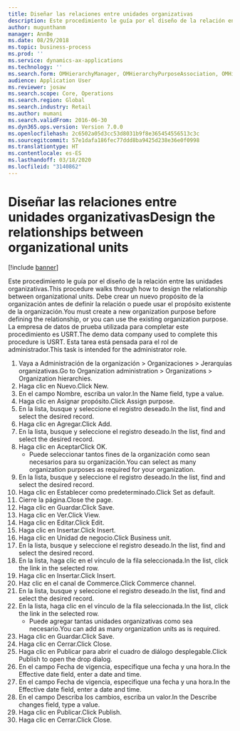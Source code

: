 ```yaml
---
title: Diseñar las relaciones entre unidades organizativas
description: Este procedimiento le guía por el diseño de la relación entre las unidades organizativas.
author: mugunthanm
manager: AnnBe
ms.date: 08/29/2018
ms.topic: business-process
ms.prod: ''
ms.service: dynamics-ax-applications
ms.technology: ''
ms.search.form: OMHierarchyManager, OMHierarchyPurposeAssociation, OMHierarchySelection, HierarchyDesigner, OMNodeSelection,  HierarchyPublishAndCloseForm
audience: Application User
ms.reviewer: josaw
ms.search.scope: Core, Operations
ms.search.region: Global
ms.search.industry: Retail
ms.author: mumani
ms.search.validFrom: 2016-06-30
ms.dyn365.ops.version: Version 7.0.0
ms.openlocfilehash: 2c6502a05d3cc53d8031b9f8e365454556513c3c
ms.sourcegitcommit: 57e1dafa186fec77ddd8ba9425d238e36e0f0998
ms.translationtype: HT
ms.contentlocale: es-ES
ms.lasthandoff: 03/18/2020
ms.locfileid: "3140862"
---
```

# <a name="design-the-relationships-between-organizational-units"></a><span data-ttu-id="8c14d-103">Diseñar las relaciones entre unidades organizativas</span><span class="sxs-lookup"><span data-stu-id="8c14d-103">Design the relationships between organizational units</span></span>

[!include [banner](../includes/banner.md)]

<span data-ttu-id="8c14d-104">Este procedimiento le guía por el diseño de la relación entre las unidades organizativas.</span><span class="sxs-lookup"><span data-stu-id="8c14d-104">This procedure walks through how to design the relationship between organizational units.</span></span> <span data-ttu-id="8c14d-105">Debe crear un nuevo propósito de la organización antes de definir la relación o puede usar el propósito existente de la organización.</span><span class="sxs-lookup"><span data-stu-id="8c14d-105">You must create a new organization purpose before defining the relationship, or you can use the existing organization purpose.</span></span> <span data-ttu-id="8c14d-106">La empresa de datos de prueba utilizada para completar este procedimiento es USRT.</span><span class="sxs-lookup"><span data-stu-id="8c14d-106">The demo data company used to complete this procedure is USRT.</span></span> <span data-ttu-id="8c14d-107">Esta tarea está pensada para el rol de administrador.</span><span class="sxs-lookup"><span data-stu-id="8c14d-107">This task is intended for the administrator role.</span></span>

1. <span data-ttu-id="8c14d-108">Vaya a Administración de la organización > Organizaciones > Jerarquías organizativas.</span><span class="sxs-lookup"><span data-stu-id="8c14d-108">Go to Organization administration > Organizations > Organization hierarchies.</span></span>
2. <span data-ttu-id="8c14d-109">Haga clic en Nuevo.</span><span class="sxs-lookup"><span data-stu-id="8c14d-109">Click New.</span></span>
3. <span data-ttu-id="8c14d-110">En el campo Nombre, escriba un valor.</span><span class="sxs-lookup"><span data-stu-id="8c14d-110">In the Name field, type a value.</span></span>
4. <span data-ttu-id="8c14d-111">Haga clic en Asignar propósito.</span><span class="sxs-lookup"><span data-stu-id="8c14d-111">Click Assign purpose.</span></span>
5. <span data-ttu-id="8c14d-112">En la lista, busque y seleccione el registro deseado.</span><span class="sxs-lookup"><span data-stu-id="8c14d-112">In the list, find and select the desired record.</span></span>
6. <span data-ttu-id="8c14d-113">Haga clic en Agregar.</span><span class="sxs-lookup"><span data-stu-id="8c14d-113">Click Add.</span></span>
7. <span data-ttu-id="8c14d-114">En la lista, busque y seleccione el registro deseado.</span><span class="sxs-lookup"><span data-stu-id="8c14d-114">In the list, find and select the desired record.</span></span>
8. <span data-ttu-id="8c14d-115">Haga clic en Aceptar</span><span class="sxs-lookup"><span data-stu-id="8c14d-115">Click OK.</span></span>
    * <span data-ttu-id="8c14d-116">Puede seleccionar tantos fines de la organización como sean necesarios para su organización.</span><span class="sxs-lookup"><span data-stu-id="8c14d-116">You can select as many organization purposes as required for your organization.</span></span>  
9. <span data-ttu-id="8c14d-117">En la lista, busque y seleccione el registro deseado.</span><span class="sxs-lookup"><span data-stu-id="8c14d-117">In the list, find and select the desired record.</span></span>
10. <span data-ttu-id="8c14d-118">Haga clic en Establecer como predeterminado.</span><span class="sxs-lookup"><span data-stu-id="8c14d-118">Click Set as default.</span></span>
11. <span data-ttu-id="8c14d-119">Cierre la página.</span><span class="sxs-lookup"><span data-stu-id="8c14d-119">Close the page.</span></span>
12. <span data-ttu-id="8c14d-120">Haga clic en Guardar.</span><span class="sxs-lookup"><span data-stu-id="8c14d-120">Click Save.</span></span>
13. <span data-ttu-id="8c14d-121">Haga clic en Ver.</span><span class="sxs-lookup"><span data-stu-id="8c14d-121">Click View.</span></span>
14. <span data-ttu-id="8c14d-122">Haga clic en Editar.</span><span class="sxs-lookup"><span data-stu-id="8c14d-122">Click Edit.</span></span>
15. <span data-ttu-id="8c14d-123">Haga clic en Insertar.</span><span class="sxs-lookup"><span data-stu-id="8c14d-123">Click Insert.</span></span>
16. <span data-ttu-id="8c14d-124">Haga clic en Unidad de negocio.</span><span class="sxs-lookup"><span data-stu-id="8c14d-124">Click Business unit.</span></span>
17. <span data-ttu-id="8c14d-125">En la lista, busque y seleccione el registro deseado.</span><span class="sxs-lookup"><span data-stu-id="8c14d-125">In the list, find and select the desired record.</span></span>
18. <span data-ttu-id="8c14d-126">En la lista, haga clic en el vínculo de la fila seleccionada.</span><span class="sxs-lookup"><span data-stu-id="8c14d-126">In the list, click the link in the selected row.</span></span>
19. <span data-ttu-id="8c14d-127">Haga clic en Insertar.</span><span class="sxs-lookup"><span data-stu-id="8c14d-127">Click Insert.</span></span>
20. <span data-ttu-id="8c14d-128">Haz clic en el canal de Commerce.</span><span class="sxs-lookup"><span data-stu-id="8c14d-128">Click Commerce channel.</span></span>
21. <span data-ttu-id="8c14d-129">En la lista, busque y seleccione el registro deseado.</span><span class="sxs-lookup"><span data-stu-id="8c14d-129">In the list, find and select the desired record.</span></span>
22. <span data-ttu-id="8c14d-130">En la lista, haga clic en el vínculo de la fila seleccionada.</span><span class="sxs-lookup"><span data-stu-id="8c14d-130">In the list, click the link in the selected row.</span></span>
    * <span data-ttu-id="8c14d-131">Puede agregar tantas unidades organizativas como sea necesario.</span><span class="sxs-lookup"><span data-stu-id="8c14d-131">You can add as many organization units as is required.</span></span>  
23. <span data-ttu-id="8c14d-132">Haga clic en Guardar.</span><span class="sxs-lookup"><span data-stu-id="8c14d-132">Click Save.</span></span>
24. <span data-ttu-id="8c14d-133">Haga clic en Cerrar.</span><span class="sxs-lookup"><span data-stu-id="8c14d-133">Click Close.</span></span>
25. <span data-ttu-id="8c14d-134">Haga clic en Publicar para abrir el cuadro de diálogo desplegable.</span><span class="sxs-lookup"><span data-stu-id="8c14d-134">Click Publish to open the drop dialog.</span></span>
26. <span data-ttu-id="8c14d-135">En el campo Fecha de vigencia, especifique una fecha y una hora.</span><span class="sxs-lookup"><span data-stu-id="8c14d-135">In the Effective date field, enter a date and time.</span></span>
27. <span data-ttu-id="8c14d-136">En el campo Fecha de vigencia, especifique una fecha y una hora.</span><span class="sxs-lookup"><span data-stu-id="8c14d-136">In the Effective date field, enter a date and time.</span></span>
28. <span data-ttu-id="8c14d-137">En el campo Describa los cambios, escriba un valor.</span><span class="sxs-lookup"><span data-stu-id="8c14d-137">In the Describe changes field, type a value.</span></span>
29. <span data-ttu-id="8c14d-138">Haga clic en Publicar.</span><span class="sxs-lookup"><span data-stu-id="8c14d-138">Click Publish.</span></span>
30. <span data-ttu-id="8c14d-139">Haga clic en Cerrar.</span><span class="sxs-lookup"><span data-stu-id="8c14d-139">Click Close.</span></span>

